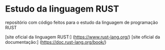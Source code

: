 # Estudo da linguagem RUST

repositório com código feitos para o estudo da linguagem de programação RUST

[site oficial da linguagem RUST:] (https://www.rust-lang.org/)
[site oficial da documentação:] (https://doc.rust-lang.org/book/)


